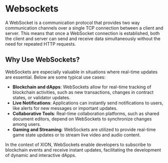 # Websockets

A WebSocket is a communication protocol that provides two way communication channels over a single TCP connection between a client and server. This means that once a WebSocket connection is established, both the client and server can send and receive data simultaneously without the need for repeated HTTP requests.



## **Why Use WebSockets?**

WebSockets are especially valuable in situations where real-time updates are essential. Below are some typical use cases:

* **Blockchain and dApps**: WebSockets allow for real-time tracking of blockchain activities, such as new transactions, changes in contract states, or validator updates.
* **Live Notifications**: Applications can instantly send notifications to users, like alerts for new messages or important updates.
* **Collaborative Tools**: Real-time collaboration platforms, such as shared document editors, depend on WebSockets to synchronize changes among users.
* **Gaming and Streaming**: WebSockets are utilized to provide real-time game state updates or to stream live video and audio content.

In the context of XION, WebSockets enable developers to subscribe to blockchain events and receive instant updates, facilitating the development of dynamic and interactive dApps.
